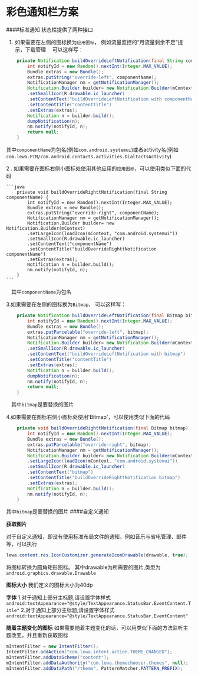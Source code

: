 
彩色通知栏方案
===

####标准通知
 状态栏提供了两种接口
1. 如果需要在左侧的图标换为`应用图标`， 例如流量监控的“月流量剩余不足”提示，下载管理
　可以这样写：

```java
    private Notification buildOverrideLeftNotification(final String componentName) {
        int notifyId = new Random().nextInt(Integer.MAX_VALUE);
        Bundle extras = new Bundle();
        extras.putString("override-left", componentName);
        NotificationManager nm = getNotificationManager();
        Notification.Builder builder= new Notification.Builder(mContext)
        .setSmallIcon(R.drawable.ic_launcher)
        .setContentText("buildOverrideLeftNotification with componentName")
        .setContentTitle("contentTitle")
        .setExtras(extras);
        Notification n = builder.build();
        dumpNotification(n);
        nm.notify(notifyId, n);
        return null;
    }
```
  其中`componentName`为包名(例如`com.android.systemui`)或者activity名(例如`com.lewa.PIM/com.android.contacts.activities.DialtactsActivity`)

2 . 如果需要在图标右侧小图标处使用其他应用的`应用图标`，可以使用类似下面的代码

    ```java
        private void buildOverrideRighttNotification(final String componentName) {
            int notifyId = new Random().nextInt(Integer.MAX_VALUE);
            Bundle extras = new Bundle();
            extras.putString("override-right", componentName);
            NotificationManager nm = getNotificationManager();
            Notification.Builder builder= new Notification.Builder(mContext)
            .setLargeIcon(loadIcon(mContext, "com.android.systemui"))
            .setSmallIcon(R.drawable.ic_launcher)
            .setContentText("componentName")
            .setContentTitle("buildOverrideRighttNotification componentName")
            .setExtras(extras);
            Notification n = builder.build();
            nm.notify(notifyId, n);
        }
    ```
　其中`componentName`为包名

3.如果需要在左侧的图标换为`Bitmap`，
可以这样写：
```java
    private Notification buildOverrideLeftNotification(final Bitmap bitmap) {
        int notifyId = new Random().nextInt(Integer.MAX_VALUE);
        Bundle extras = new Bundle();
        extras.putParcelable("override-left", bitmap);
        NotificationManager nm = getNotificationManager();
        Notification.Builder builder= new Notification.Builder(mContext)
        .setSmallIcon(R.drawable.ic_launcher)
        .setContentText("buildOverrideLeftNotification with bitmap")
        .setContentTitle("contentTitle")
        .setExtras(extras);
        Notification n = builder.build();
        dumpNotification(n);
        nm.notify(notifyId, n);
        return null;
    }
```
　其中`bitmap`是要替换的图片


4.如果需要在图标右侧小图标处使用'Bitmap'，可以使用类似下面的代码
```java
    private void buildOverrideRighttNotification(final Bitmap bitmap) {
        int notifyId = new Random().nextInt(Integer.MAX_VALUE);
        Bundle extras = new Bundle();
        extras.putParcelable("override-right", bitmap);
        NotificationManager nm = getNotificationManager();
        Notification.Builder builder= new Notification.Builder(mContext)
        .setLargeIcon(loadIcon(mContext, "com.android.systemui"))
        .setSmallIcon(R.drawable.ic_launcher)
        .setContentText("bitmap")
        .setContentTitle("buildOverrideRighttNotification bitmap")
        .setExtras(extras);
        Notification n = builder.build();
        nm.notify(notifyId, n);
    }
```
其中`bitmap`是要替换的图片
####自定义通知

**获取图片**

对于自定义通知，即没有使用标准布局文件的通知，例如音乐与省电管理、邮件等，可以执行
```java
lewa.content.res.IconCustomizer.generateIconDrawable(drawable, true);
```
将图标转换为圆角矩形图标。
其中drawable为所需要的图片,类型为 `android.graphics.drawable.Drawable`

**图标大小**
我们定义的图标大小为40dp

**字体**
1.对于通知上部分主标题,请设置字体样式
`android:textAppearance="@style/TextAppearance.StatusBar.EventContent.Title"`
2.对于通知上部分主标题,请设置字体样式
`android:textAppearance="@style/TextAppearance.StatusBar.EventContent"`

**随着主题变化的图标**
如果需要随着主题变化的话，可以用类似下面的方法监听主题改变，并且重新获取图标
```java
mIntentFilter = new IntentFilter();
IntentFilter.addAction("com.lewa.intent.action.THEME_CHANGED");
mIntentFilter.addDataScheme("content");
mIntentFilter.addDataAuthority("com.lewa.themechooser.themes", null);
mIntentFilter.addDataPath("/theme", PatternMatcher.PATTERN_PREFIX);
```
